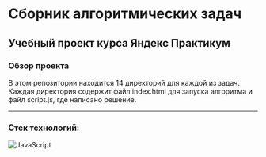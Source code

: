 # Сборник алгоритмических задач
## Учебный проект курса Яндекс Практикум

### Обзор проекта
В этом репозитории находится 14 директорий для каждой из задач. Каждая директория содержит файл index.html для запуска алгоритма и файл script.js, где написано решение.

---

### Стек технологий:
![JavaScript](https://img.shields.io/badge/javascript-%23323330.svg?style=for-the-badge&logo=javascript&logoColor=%23F7DF1E)